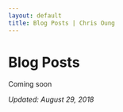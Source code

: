 ```yaml
---
layout: default
title: Blog Posts | Chris Oung
---
```

<div class="blurb">
    <h1>Blog Posts</h1> 
  <p>Coming soon</p>
  <p><em>Updated: August 29, 2018</em></p>
</div>
